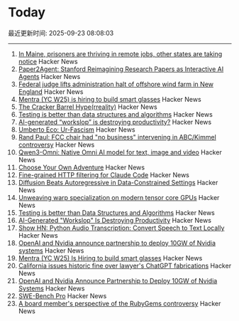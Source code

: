 # Today

最近更新时间: 2025-09-23 08:08:03

--- 
1. [In Maine, prisoners are thriving in remote jobs, other states are taking notice](https://www.mainepublic.org/2025-08-29/in-maine-prisoners-are-thriving-in-remote-jobs-and-other-states-are-taking-notice) Hacker News
2. [Paper2Agent: Stanford Reimagining Research Papers as Interactive AI Agents](https://arxiv.org/abs/2509.06917) Hacker News
3. [Federal judge lifts administration halt of offshore wind farm in New England](https://apnews.com/article/trump-renewable-energy-offshore-wind-revolution-wind-f1cbe85a829e3d5e5496f834bcb617d1) Hacker News
4. [Mentra (YC W25) is hiring to build smart glasses](https://news.ycombinator.com/item?id=45336282) Hacker News
5. [The Cracker Barrel Hype(rreality)](https://www.unpopularfront.news/p/the-cracker-barrel-hyperreality) Hacker News
6. [Testing is better than data structures and algorithms](https://nedbatchelder.com/blog/202509/testing_is_better_than_dsa.html) Hacker News
7. [AI-generated “workslop” is destroying productivity?](https://hbr.org/2025/09/ai-generated-workslop-is-destroying-productivity) Hacker News
8. [Umberto Eco: Ur-Fascism](https://bobmschwartz.com/2017/12/28/umberto-eco-ur-fascism/) Hacker News
9. [Rand Paul: FCC chair had "no business" intervening in ABC/Kimmel controversy](https://arstechnica.com/tech-policy/2025/09/rand-paul-fcc-chair-had-no-business-intervening-in-abc-kimmel-controversy/) Hacker News
10. [Qwen3-Omni: Native Omni AI model for text, image and video](https://github.com/QwenLM/Qwen3-Omni) Hacker News
11. [Choose Your Own Adventure](https://www.filfre.net/2025/09/choose-your-own-adventure/) Hacker News
12. [Fine-grained HTTP filtering for Claude Code](https://ammar.io/blog/httpjail) Hacker News
13. [Diffusion Beats Autoregressive in Data-Constrained Settings](https://blog.ml.cmu.edu/2025/09/22/diffusion-beats-autoregressive-in-data-constrained-settings/) Hacker News
14. [Unweaving warp specialization on modern tensor core GPUs](https://rohany.github.io/blog/warp-specialization/) Hacker News
15. [Testing is better than Data Structures and Algorithms](https://nedbatchelder.com/blog/202509/testing_is_better_than_dsa.html) Hacker News
16. [AI-Generated "Workslop" Is Destroying Productivity](https://hbr.org/2025/09/ai-generated-workslop-is-destroying-productivity) Hacker News
17. [Show HN: Python Audio Transcription: Convert Speech to Text Locally](https://www.pavlinbg.com/posts/python-speech-to-text-guide) Hacker News
18. [OpenAI and Nvidia announce partnership to deploy 10GW of Nvidia systems](https://openai.com/index/openai-nvidia-systems-partnership/) Hacker News
19. [Mentra (YC W25) Is Hiring to build smart glasses](https://news.ycombinator.com/item?id=45336282) Hacker News
20. [California issues historic fine over lawyer's ChatGPT fabrications](https://calmatters.org/economy/technology/2025/09/chatgpt-lawyer-fine-ai-regulation/) Hacker News
21. [OpenAI and Nvidia Announce Partnership to Deploy 10GW of Nvidia Systems](https://openai.com/index/openai-nvidia-systems-partnership/) Hacker News
22. [SWE-Bench Pro](https://github.com/scaleapi/SWE-bench_Pro-os) Hacker News
23. [A board member's perspective of the RubyGems controversy](https://apiguy.substack.com/p/a-board-members-perspective-of-the) Hacker News
